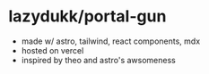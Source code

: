 # lazydukk/portal-gun

* made w/ astro, tailwind, react components, mdx
* hosted on vercel
* inspired by theo and astro's awsomeness